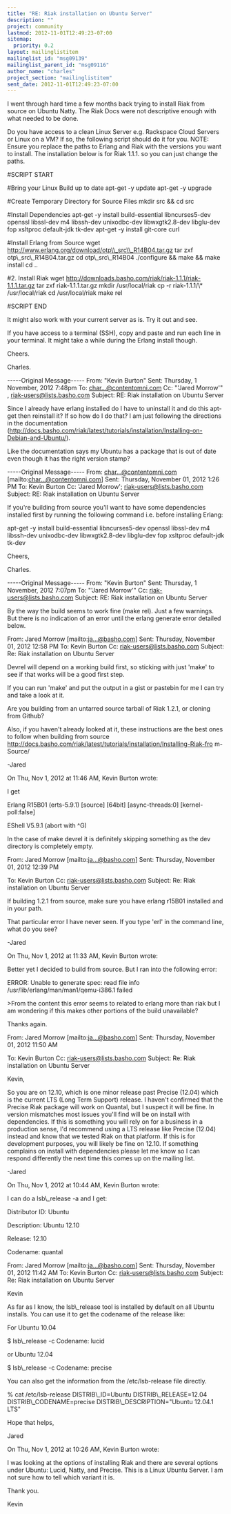 ```yaml
---
title: "RE: Riak installation on Ubuntu Server"
description: ""
project: community
lastmod: 2012-11-01T12:49:23-07:00
sitemap:
  priority: 0.2
layout: mailinglistitem
mailinglist_id: "msg09139"
mailinglist_parent_id: "msg09116"
author_name: "charles"
project_section: "mailinglistitem"
sent_date: 2012-11-01T12:49:23-07:00
---
```


I went through hard time a few months back trying to install Riak from source 
on Ubuntu Natty. The Riak Docs were not descriptive enough with what needed to 
be done.

Do you have access to a clean Linux Server e.g. Rackspace Cloud Servers or 
Linux on a VM? If so, the following script should do it for you. NOTE: Ensure 
you replace the paths to Erlang and Riak with the versions you want to install. 
The installation below is for Riak 1.1.1. so you can just change the paths.

#SCRIPT START

#Bring your Linux Build up to date
apt-get -y update
apt-get -y upgrade

#Create Temporary Directory for Source Files
mkdir src && cd src

#Install Dependencies
apt-get -y install build-essential libncurses5-dev openssl libssl-dev m4 
libssh-dev unixodbc-dev libwxgtk2.8-dev libglu-dev fop xsltproc default-jdk 
tk-dev
apt-get -y install git-core curl

#Install Erlang from Source
wget http://www.erlang.org/download/otp\\_src\\_R14B04.tar.gz
tar zxf otp\\_src\\_R14B04.tar.gz
cd otp\\_src\\_R14B04
./configure && make && make install
cd ..

#2. Install Riak
wget http://downloads.basho.com/riak/riak-1.1.1/riak-1.1.1.tar.gz
tar zxf riak-1.1.1.tar.gz
mkdir /usr/local/riak
cp -r riak-1.1.1/\\* /usr/local/riak
cd /usr/local/riak
make rel

#SCRIPT END

It might also work with your current server as is. Try it out and see. 

If you have access to a terminal (SSH), copy and paste and run each line in 
your terminal. It might take a while during the Erlang install though.

Cheers.

Charles.

-----Original Message-----
From: "Kevin Burton" 
Sent: Thursday, 1 November, 2012 7:48pm
To: char...@contentomni.com
Cc: "'Jared Morrow'" , riak-users@lists.basho.com
Subject: RE: Riak installation on Ubuntu Server

Since I already have erlang installed do I have to uninstall it and do this 
apt-get then reinstall it? If so how do I do that? I am just following the 
directions in the documentation 
(http://docs.basho.com/riak/latest/tutorials/installation/Installing-on-Debian-and-Ubuntu/).

Like the documentation says my Ubuntu has a package that is out of date even 
though it has the right version stamp?

-----Original Message-----
From: char...@contentomni.com [mailto:char...@contentomni.com] 
Sent: Thursday, November 01, 2012 1:26 PM
To: Kevin Burton
Cc: 'Jared Morrow'; riak-users@lists.basho.com
Subject: RE: Riak installation on Ubuntu Server

If you're building from source you'll want to have some dependencies installed 
first by running the following command i.e. before installing Erlang:

apt-get -y install build-essential libncurses5-dev openssl libssl-dev m4 
libssh-dev unixodbc-dev libwxgtk2.8-dev libglu-dev fop xsltproc default-jdk 
tk-dev

Cheers,

Charles.

-----Original Message-----
From: "Kevin Burton" 
Sent: Thursday, 1 November, 2012 7:07pm
To: "'Jared Morrow'" 
Cc: riak-users@lists.basho.com
Subject: RE: Riak installation on Ubuntu Server


By the way the build seems to work fine (make rel). Just a few warnings. But 
there is no indication of an error until the erlang generate error detailed 
below.

 

From: Jared Morrow [mailto:ja...@basho.com]
Sent: Thursday, November 01, 2012 12:58 PM
To: Kevin Burton
Cc: riak-users@lists.basho.com
Subject: Re: Riak installation on Ubuntu Server

 

Devrel will depend on a working build first, so sticking with just 'make' to 
see if that works will be a good first step. 

 

If you can run 'make' and put the output in a gist or pastebin for me I can try 
and take a look at it.

 

Are you building from an untarred source tarball of Riak 1.2.1, or cloning from 
Github?

 

Also, if you haven't already looked at it, these instructions are the best ones 
to follow when building from source 
http://docs.basho.com/riak/latest/tutorials/installation/Installing-Riak-fro
m-Source/

 

-Jared

On Thu, Nov 1, 2012 at 11:46 AM, Kevin Burton 
wrote:

I get 

 

Erlang R15B01 (erts-5.9.1) [source] [64bit] [async-threads:0] 
[kernel-poll:false]

EShell V5.9.1 (abort with ^G)

 

In the case of make devrel it is definitely skipping something as the dev 
directory is completely empty.

 

 

From: Jared Morrow [mailto:ja...@basho.com]
Sent: Thursday, November 01, 2012 12:39 PM


To: Kevin Burton
Cc: riak-users@lists.basho.com
Subject: Re: Riak installation on Ubuntu Server

 

If building 1.2.1 from source, make sure you have erlang r15B01 installed
and in your path.

 

That particular error I have never seen. If you type 'erl' in the command
line, what do you see?

 

-Jared

On Thu, Nov 1, 2012 at 11:33 AM, Kevin Burton 
wrote:

Better yet I decided to build from source. But I ran into the following
error:

 

ERROR: Unable to generate spec: read file info
/usr/lib/erlang/man/man1/qemu-i386.1 failed

 

&gt;From the content this error seems to related to erlang more than riak but I
am wondering if this makes other portions of the build unavailable?

 

Thanks again.

 

From: Jared Morrow [mailto:ja...@basho.com] 
Sent: Thursday, November 01, 2012 11:50 AM


To: Kevin Burton
Cc: riak-users@lists.basho.com
Subject: Re: Riak installation on Ubuntu Server

 

Kevin,

 

So you are on 12.10, which is one minor release past Precise (12.04) which
is the current LTS (Long Term Support) release. I haven't confirmed that
the Precise Riak package will work on Quantal, but I suspect it will be
fine. In version mismatches most issues you'll find will be on install with
dependencies. If this is something you will rely on for a business in a
production sense, I'd recommend using a LTS release like Precise (12.04)
instead and know that we tested Riak on that platform. If this is for
development purposes, you will likely be fine on 12.10. If something
complains on install with dependencies please let me know so I can respond
differently the next time this comes up on the mailing list.

 

-Jared

On Thu, Nov 1, 2012 at 10:44 AM, Kevin Burton 
wrote:

I can do a lsb\\_release -a and I get:

 

Distributor ID: Ubuntu

Description: Ubuntu 12.10

Release: 12.10

Codename: quantal

 

From: Jared Morrow [mailto:ja...@basho.com] 
Sent: Thursday, November 01, 2012 11:42 AM
To: Kevin Burton
Cc: riak-users@lists.basho.com
Subject: Re: Riak installation on Ubuntu Server

 

Kevin

 

As far as I know, the lsb\\_release tool is installed by default on all Ubuntu
installs. You can use it to get the codename of the release like: 

For Ubuntu 10.04 

 
 
 
 
$ lsb\\_release -c
Codename: lucid

or Ubuntu 12.04 

 
 
 
 
$ lsb\\_release -c 
Codename: precise

You can also get the information from the /etc/lsb-release file directly. 

% cat /etc/lsb-release 
DISTRIB\\_ID=Ubuntu
DISTRIB\\_RELEASE=12.04
DISTRIB\\_CODENAME=precise
DISTRIB\\_DESCRIPTION="Ubuntu 12.04.1 LTS"

 

Hope that helps,

Jared

 

 

On Thu, Nov 1, 2012 at 10:26 AM, Kevin Burton 
wrote:

I was looking at the options of installing Riak and there are several
options under Ubuntu: Lucid, Natty, and Precise. This is a Linux Ubuntu
Server. I am not sure how to tell which variant it is.

 

Thank you.

 

Kevin


 

 

 

 

